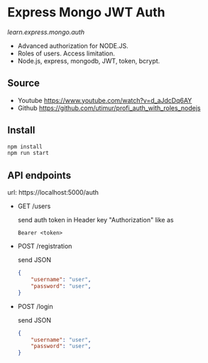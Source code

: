 # Express Mongo JWT Auth
*learn.express.mongo.auth*

- Advanced authorization for NODE.JS. 
- Roles of users. Access limitation.
- Node.js, express, mongodb, JWT, token, bcrypt.

## Source
- Youtube https://www.youtube.com/watch?v=d_aJdcDq6AY
- Github https://github.com/utimur/profi_auth_with_roles_nodejs

## Install
```bash
npm install
npm run start
```

## API endpoints
url: https://localhost:5000/auth
- GET /users
    
    send auth token in Header key "Authorization" like as 
    ```
    Bearer <token>
    ```

- POST /registration 

    send JSON
    ```json
    {
        "username": "user",
        "password": "user",
    }
    ```
- POST /login 

    send JSON
    ```json
    {
        "username": "user",
        "password": "user",
    }
    ```
